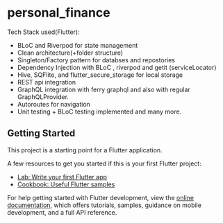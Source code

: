 # personal_finance

Tech Stack used(Flutter): 
- BLoC and Riverpod for state management
- Clean architecture(+folder structure)
- Singleton/Factory pattern for databses and repostories
- Dependency Injection with BLoC , riverpod and getit (serviceLocator)
- Hive, SQFlite, and flutter_secure_storage for local storage
- REST api integration
- GraphQL integration with ferry graphql and also with regular GraphQLProvider.
- Autoroutes for navigation
- Unit testing + BLoC testing implemented
  and many more.


## Getting Started

This project is a starting point for a Flutter application.

A few resources to get you started if this is your first Flutter project:

- [Lab: Write your first Flutter app](https://docs.flutter.dev/get-started/codelab)
- [Cookbook: Useful Flutter samples](https://docs.flutter.dev/cookbook)

For help getting started with Flutter development, view the
[online documentation](https://docs.flutter.dev/), which offers tutorials,
samples, guidance on mobile development, and a full API reference.
